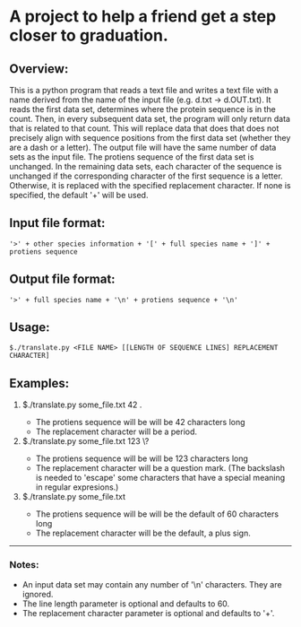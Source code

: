 # A project to help a friend get a step closer to graduation.
## Overview:
This is a python program that reads a text file and writes a text file with a name derived from the name of the input file (e.g. d.txt -> d.OUT.txt). It reads the first data set, determines where the protein sequence is in the count. Then, in every subsequent data set,  the program will only return data that is related to that count. This will replace data that does that does not precisely align with sequence positions from the first data set (whether they are a dash or a letter). The output file will have the same number of data sets  as the input file. The protiens sequence of the first data set is unchanged. In the remaining data sets, each character of the sequence is unchanged if the corresponding character of the first sequence is a letter. Otherwise, it is replaced with the specified replacement character. If none is specified, the default '+' will be used.

## Input file format:
    '>' + other species information + '[' + full species name + ']' + protiens sequence

## Output file format:
    '>' + full species name + '\n' + protiens sequence + '\n'

## Usage:
    $./translate.py <FILE NAME> [[LENGTH OF SEQUENCE LINES] REPLACEMENT CHARACTER]

## Examples:
<ol>
<li>$./translate.py some_file.txt 42 .</li>
<ul>
<li>The protiens sequence will be will be 42 characters long</li>
<li>The replacement character will be a period.</li>
</ul>
<li>$./translate.py some_file.txt 123 \?</li>
<ul>
<li>The protiens sequence will be will be 123 characters long</li>
<li>The replacement character will be a question mark. (The backslash is needed to 'escape' some characters that have a special meaning in regular expresions.)</li>
</ul>
<li>$./translate.py some_file.txt</li>
<ul>
<li>The protiens sequence will be will be the default of 60 characters long</li>
<li>The replacement character will be the default, a plus sign.</li>
</ul>
</ol>


---
### Notes:
*   An input data set may contain any number of '\n' characters. They are ignored.
*   The line length parameter is optional and defaults to 60.
*   The replacement character parameter is optional and defaults to '+'.
